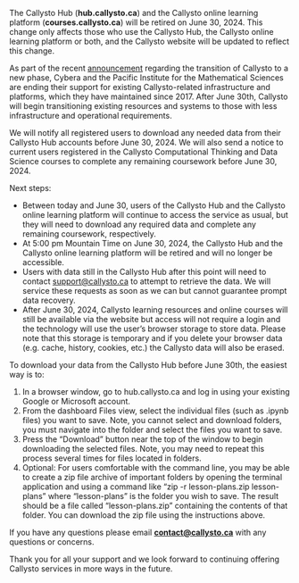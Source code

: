 The Callysto Hub (**hub.callysto.ca**) and the Callysto online learning platform (**courses.callysto.ca**) will be retired on June 30, 2024. This change only affects those who use the Callysto Hub, the Callysto online learning platform or both, and the Callysto website will be updated to reflect this change.

As part of the recent [announcement](https://www.cybera.ca/a-fond-farewell-and-securing-the-future-callysto-transitions-to-a-new-phase/) regarding the transition of Callysto to a new phase, Cybera and the Pacific Institute for the Mathematical Sciences are ending their support for existing Callysto-related infrastructure and platforms, which they have maintained since 2017. After June 30th, Callysto will begin transitioning existing resources and systems to those with less infrastructure and operational requirements. 

We will notify all registered users to download any needed data from their Callysto Hub accounts before June 30, 2024. We will also send a notice to current users registered in the Callysto Computational Thinking and Data Science courses to complete any remaining coursework before June 30, 2024. 

Next steps:

* Between today and June 30, users of the Callysto Hub and the Callysto online learning platform will continue to access the service as usual, but they will need to download any required data and complete any remaining coursework, respectively. 
* At 5:00 pm Mountain Time on June 30, 2024, the Callysto Hub and the Callysto online learning platform will be retired and will no longer be accessible. 
* Users with data still in the Callysto Hub after this point will need to contact support@callysto.ca to attempt to retrieve the data. We will service these requests as soon as we can but cannot guarantee prompt data recovery. 
* After June 30, 2024, Callysto learning resources and online courses will still be available via the website but access will not require a login and the technology will use the user’s browser storage to store data. Please note that this storage is temporary and if you delete your browser data (e.g. cache, history, cookies, etc.) the Callysto data will also be erased.

To download your data from the Callysto Hub before June 30th, the easiest way is to:

1. In a browser window, go to hub.callysto.ca and log in using your existing Google or Microsoft account.
2. From the dashboard Files view, select the individual files (such as .ipynb files) you want to save. Note, you cannot select and download folders, you must navigate into the folder and select the files you want to save.
3. Press the “Download” button near the top of the window to begin downloading the selected files. Note, you may need to repeat this process several times for files located in folders.
4. Optional: For users comfortable with the command line, you may be able to create a zip file archive of important folders by opening the terminal application and using a command like “zip -r lesson-plans.zip lesson-plans” where “lesson-plans” is the folder you wish to save. The result should be a file called “lesson-plans.zip” containing the contents of that folder. You can download the zip file using the instructions above.

If you have any questions please email **contact@callysto.ca** with any questions or concerns. 

Thank you for all your support and we look forward to continuing offering Callysto services in more ways in the future.
